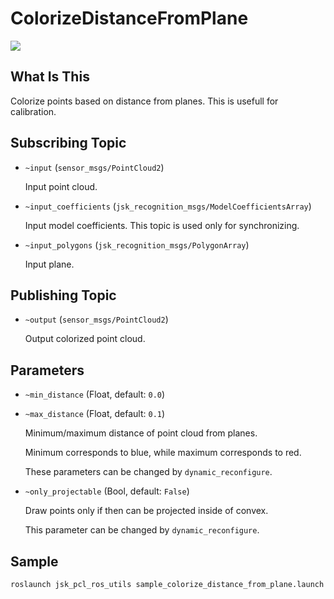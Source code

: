 # ColorizeDistanceFromPlane

![](images/colorize_distance_from_plane.png)

## What Is This

Colorize points based on distance from planes.
This is usefull for calibration.

## Subscribing Topic
* `~input` (`sensor_msgs/PointCloud2`)

  Input point cloud.

* `~input_coefficients` (`jsk_recognition_msgs/ModelCoefficientsArray`)

  Input model coefficients. This topic is used only for synchronizing.

* `~input_polygons` (`jsk_recognition_msgs/PolygonArray`)

  Input plane.

## Publishing Topic
* `~output` (`sensor_msgs/PointCloud2`)

  Output colorized point cloud.

## Parameters

* `~min_distance` (Float, default: `0.0`)
* `~max_distance` (Float, default: `0.1`)

  Minimum/maximum distance of point cloud from planes.

  Minimum corresponds to blue, while maximum corresponds to red.

  These parameters can be changed by `dynamic_reconfigure`.

* `~only_projectable` (Bool, default: `False`)

  Draw points only if then can be projected inside of convex.

  This parameter can be changed by `dynamic_reconfigure`.

## Sample

```bash
roslaunch jsk_pcl_ros_utils sample_colorize_distance_from_plane.launch
```
